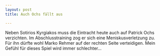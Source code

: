 ```yaml
---
layout: post
title: Auch Ochs fällt aus

---
```


Neben Sotirios Kyrgiakos muss die Eintracht heute auch auf Patrick Ochs verzichten. Im Abschlusstraining zog er sich eine Meniskusverletzung zu. Für ihn dürfte wohl Marko Rehmer auf der rechten Seite verteidigen. Mein Gefühl für dieses Spiel wird immer schlechter...


